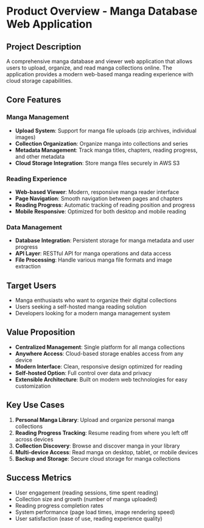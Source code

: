 # Product Overview - Manga Database Web Application

## Project Description
A comprehensive manga database and viewer web application that allows users to upload, organize, and read manga collections online. The application provides a modern web-based manga reading experience with cloud storage capabilities.

## Core Features

### Manga Management
- **Upload System**: Support for manga file uploads (zip archives, individual images)
- **Collection Organization**: Organize manga into collections and series
- **Metadata Management**: Track manga titles, chapters, reading progress, and other metadata
- **Cloud Storage Integration**: Store manga files securely in AWS S3

### Reading Experience  
- **Web-based Viewer**: Modern, responsive manga reader interface
- **Page Navigation**: Smooth navigation between pages and chapters
- **Reading Progress**: Automatic tracking of reading position and progress
- **Mobile Responsive**: Optimized for both desktop and mobile reading

### Data Management
- **Database Integration**: Persistent storage for manga metadata and user progress
- **API Layer**: RESTful API for manga operations and data access
- **File Processing**: Handle various manga file formats and image extraction

## Target Users
- Manga enthusiasts who want to organize their digital collections
- Users seeking a self-hosted manga reading solution
- Developers looking for a modern manga management system

## Value Proposition
- **Centralized Management**: Single platform for all manga collections
- **Anywhere Access**: Cloud-based storage enables access from any device
- **Modern Interface**: Clean, responsive design optimized for reading
- **Self-hosted Option**: Full control over data and privacy
- **Extensible Architecture**: Built on modern web technologies for easy customization

## Key Use Cases

1. **Personal Manga Library**: Upload and organize personal manga collections
2. **Reading Progress Tracking**: Resume reading from where you left off across devices
3. **Collection Discovery**: Browse and discover manga in your library
4. **Multi-device Access**: Read manga on desktop, tablet, or mobile devices
5. **Backup and Storage**: Secure cloud storage for manga collections

## Success Metrics
- User engagement (reading sessions, time spent reading)
- Collection size and growth (number of manga uploaded)
- Reading progress completion rates
- System performance (page load times, image rendering speed)
- User satisfaction (ease of use, reading experience quality)